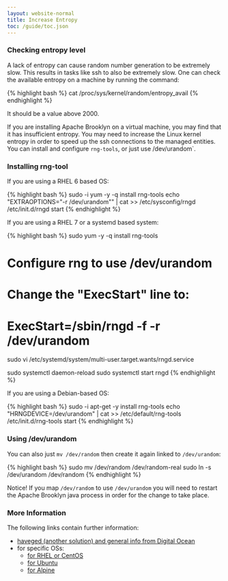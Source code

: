 ```yaml
---
layout: website-normal
title: Increase Entropy
toc: /guide/toc.json
---
```


### Checking entropy level

A lack of entropy can cause random number generation to be extremely slow.
This results in tasks like ssh to also be extremely slow.
One can check the available entropy on a machine by running the command:

{% highlight bash %}
cat /proc/sys/kernel/random/entropy_avail
{% endhighlight %}

It should be a value above 2000.

If you are installing Apache Brooklyn on a virtual machine, you may find that it has insufficient 
entropy. You may need to increase the Linux kernel entropy in order to speed up the ssh connections 
to the managed entities. You can install and configure `rng-tools`, or just use /dev/urandom`.


### Installing rng-tool

If you are using a RHEL 6 based OS:

{% highlight bash %}
sudo -i
yum -y -q install rng-tools
echo "EXTRAOPTIONS=\"-r /dev/urandom\"" | cat >> /etc/sysconfig/rngd
/etc/init.d/rngd start
{% endhighlight %}

If you are using a RHEL 7 or a systemd based system:

{% highlight bash %}
sudo yum -y -q install rng-tools

# Configure rng to use /dev/urandom
# Change the "ExecStart" line to:
# ExecStart=/sbin/rngd -f -r /dev/urandom
sudo vi /etc/systemd/system/multi-user.target.wants/rngd.service

sudo systemctl daemon-reload
sudo systemctl start rngd
{% endhighlight %}

If you are using a Debian-based OS:

{% highlight bash %}
sudo -i
apt-get -y install rng-tools
echo "HRNGDEVICE=/dev/urandom" | cat >> /etc/default/rng-tools
/etc/init.d/rng-tools start
{% endhighlight %}


### Using /dev/urandom

You can also just `mv /dev/random` then create it again linked to `/dev/urandom`:

{% highlight bash %}
sudo mv /dev/random /dev/random-real
sudo ln -s /dev/urandom /dev/random
{% endhighlight %}

Notice! If you map `/dev/random` to use `/dev/urandom` you will need to restart the Apache Brooklyn java process in order for the change to take place.


### More Information

The following links contain further information:

* [haveged (another solution) and general info from Digital Ocean](https://www.digitalocean.com/community/tutorials/how-to-setup-additional-entropy-for-cloud-servers-using-haveged)
* for specific OSs:
  * [for RHEL or CentOS](http://my.itwnik.com/how-to-increase-linux-kernel-entropy/)
  * [for Ubuntu](http://www.howtoforge.com/helping-the-random-number-generator-to-gain-enough-entropy-with-rng-tools-debian-lenny)
  * [for Alpine](https://wiki.alpinelinux.org/wiki/Entropy_and_randomness)


